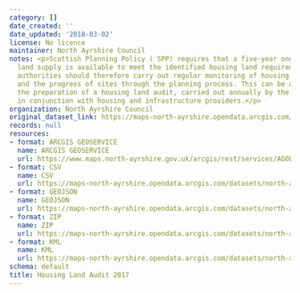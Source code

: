 ```yaml
---
category: []
date_created: ''
date_updated: '2018-03-02'
license: No licence
maintainer: North Ayrshire Council
notes: <p>Scottish Planning Policy ( SPP) requires that a five-year ongoing effective
  land supply is available to meet the identified housing land requirements. Planning
  authorities should therefore carry out regular monitoring of housing completions
  and the progress of sites through the planning process. This can be achieved through
  the preparation of a housing land audit, carried out annually by the planning authority
  in conjunction with housing and infrastructure providers.</p>
organization: North Ayrshire Council
original_dataset_link: https://maps-north-ayrshire.opendata.arcgis.com/maps/north-ayrshire::housing-land-audit-2017
records: null
resources:
- format: ARCGIS GEOSERVICE
  name: ARCGIS GEOSERVICE
  url: https://www.maps.north-ayrshire.gov.uk/arcgis/rest/services/AGOL/Open_Data_Portal2/MapServer/46
- format: CSV
  name: CSV
  url: https://maps-north-ayrshire.opendata.arcgis.com/datasets/north-ayrshire::housing-land-audit-2017.csv?outSR=%7B%22latestWkid%22%3A27700%2C%22wkid%22%3A27700%7D
- format: GEOJSON
  name: GEOJSON
  url: https://maps-north-ayrshire.opendata.arcgis.com/datasets/north-ayrshire::housing-land-audit-2017.geojson?outSR=%7B%22latestWkid%22%3A27700%2C%22wkid%22%3A27700%7D
- format: ZIP
  name: ZIP
  url: https://maps-north-ayrshire.opendata.arcgis.com/datasets/north-ayrshire::housing-land-audit-2017.zip?outSR=%7B%22latestWkid%22%3A27700%2C%22wkid%22%3A27700%7D
- format: KML
  name: KML
  url: https://maps-north-ayrshire.opendata.arcgis.com/datasets/north-ayrshire::housing-land-audit-2017.kml?outSR=%7B%22latestWkid%22%3A27700%2C%22wkid%22%3A27700%7D
schema: default
title: Housing Land Audit 2017
---
```

